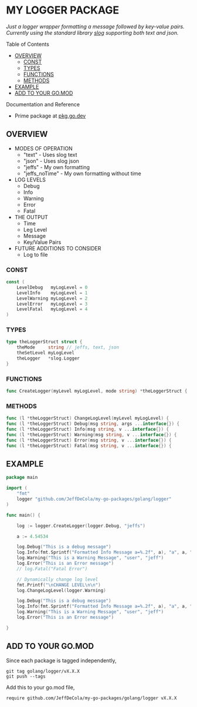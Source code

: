 # MY LOGGER PACKAGE

_Just a logger wrapper formatting a message followed
by key-value pairs.
Currently using the standard library
[slog](https://pkg.go.dev/log/slog)
supporting both text and json._

Table of Contents

* [OVERVIEW](https://github.com/JeffDeCola/my-go-packages/tree/master/golang/logger#overview)
  * [CONST](https://github.com/JeffDeCola/my-go-packages/tree/master/golang/logger#const)
  * [TYPES](https://github.com/JeffDeCola/my-go-packages/tree/master/golang/logger#types)
  * [FUNCTIONS](https://github.com/JeffDeCola/my-go-packages/tree/master/golang/logger#functions)
  * [METHODS](https://github.com/JeffDeCola/my-go-packages/tree/master/golang/logger#methods)
* [EXAMPLE](https://github.com/JeffDeCola/my-go-packages/tree/master/golang/logger#example)
* [ADD TO YOUR GO.MOD](https://github.com/JeffDeCola/my-go-packages/tree/master/golang/logger#add-to-your-gomod)

Documentation and Reference

* Prime package at
  [pkg.go.dev](https://pkg.go.dev/github.com/JeffDeCola/my-go-packages/golang/logger)

## OVERVIEW

* MODES OF OPERATION
  * "text" - Uses slog text
  * "json" - Uses slog json
  * "jeffs" - My own formatting
  * "jeffs_noTime" - My own formatting without time
* LOG LEVELS
  * Debug
  * Info
  * Warning
  * Error
  * Fatal
* THE OUTPUT
  * Time
  * Leg Level
  * Message
  * Key/Value Pairs
* FUTURE ADDITIONS TO CONSIDER
  * Log to file

### CONST

```go
const (
    LevelDebug   myLogLevel = 0
    LevelInfo    myLogLevel = 1
    LevelWarning myLogLevel = 2
    LevelError   myLogLevel = 3
    LevelFatal   myLogLevel = 4
)
```

### TYPES

```go
type theLoggerStruct struct {
    theMode     string // jeffs, text, json
    theSetLevel myLogLevel
    theLogger   *slog.Logger
}
```

### FUNCTIONS

```go
func CreateLogger(myLevel myLogLevel, mode string) *theLoggerStruct {
```

### METHODS

```go
func (l *theLoggerStruct) ChangeLogLevel(myLevel myLogLevel) {
func (l *theLoggerStruct) Debug(msg string, args ...interface{}) {
func (l *theLoggerStruct) Info(msg string, v ...interface{}) {
func (l *theLoggerStruct) Warning(msg string, v ...interface{}) {
func (l *theLoggerStruct) Error(msg string, v ...interface{}) {
func (l *theLoggerStruct) Fatal(msg string, v ...interface{}) {

```

## EXAMPLE

```go
package main

import (
    "fmt"
    logger "github.com/JeffDeCola/my-go-packages/golang/logger"
)

func main() {

    log := logger.CreateLogger(logger.Debug, "jeffs")

    a := 4.54534

    log.Debug("This is a debug message")
    log.Info(fmt.Sprintf("Formatted Info Message a=%.2f", a), "a", a, "user", "jeff")
    log.Warning("This is a Warning Message", "user", "jeff")
    log.Error("This is an Error message")
    // log.Fatal("Fatal Error")

    // Dynamically change log level
    fmt.Printf("\nCHANGE LEVEL\n\n")
    log.ChangeLogLevel(logger.Warning)

    log.Debug("This is a debug message")
    log.Info(fmt.Sprintf("Formatted Info Message a=%.2f", a), "a", a, "user", "jeff")
    log.Warning("This is a Warning Message", "user", "jeff")
    log.Error("This is an Error message")

}
```

## ADD TO YOUR GO.MOD

Since each package is tagged independently,

```text
git tag golang/logger/vX.X.X
git push --tags
```

Add this to your go.mod file,

```text
require github.com/JeffDeCola/my-go-packages/golang/logger vX.X.X
```
